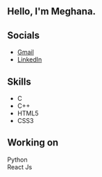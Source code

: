  <h2><b>Hello, I'm Meghana.</b></h2>


## Socials

<div align='left'><ul >
<li><a href='mailto://meghanas1002@gmail.com' target='_blank'>Gmail</a></li>
<li><a href='https://www.linkedin.com/in/meghana-sorra-1b3545214/' target='_blank'>LinkedIn</a></li>
</ul></div>


## Skills

<div align='left'><ul>
 <li>C</li>
 <li>C++</li>
 <li>HTML5</li>
 <li>CSS3</li>
</ul></div>

## Working on

Python<br>
React Js

            
        
            
        
